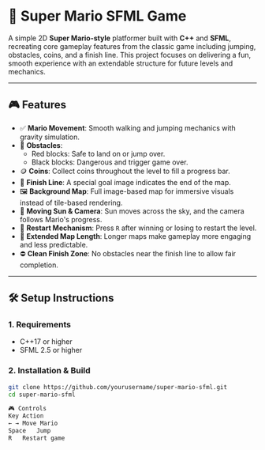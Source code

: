 # 🌟 Super Mario SFML Game

A simple 2D **Super Mario-style** platformer built with **C++** and **SFML**, recreating core gameplay features from the classic game including jumping, obstacles, coins, and a finish line. This project focuses on delivering a fun, smooth experience with an extendable structure for future levels and mechanics.

---

## 🎮 Features

- ✅ **Mario Movement**: Smooth walking and jumping mechanics with gravity simulation.
- 🧱 **Obstacles**:
  - Red blocks: Safe to land on or jump over.
  - Black blocks: Dangerous and trigger game over.
- 🪙 **Coins**: Collect coins throughout the level to fill a progress bar.
- 🏁 **Finish Line**: A special goal image indicates the end of the map.
- 🖼️ **Background Map**: Full image-based map for immersive visuals instead of tile-based rendering.
- 🌄 **Moving Sun & Camera**: Sun moves across the sky, and the camera follows Mario's progress.
- 🔁 **Restart Mechanism**: Press `R` after winning or losing to restart the level.
- 📏 **Extended Map Length**: Longer maps make gameplay more engaging and less predictable.
- ⛔ **Clean Finish Zone**: No obstacles near the finish line to allow fair completion.

---

## 🛠️ Setup Instructions

### 1. Requirements

- C++17 or higher
- SFML 2.5 or higher

### 2. Installation & Build

```bash
git clone https://github.com/yourusername/super-mario-sfml.git
cd super-mario-sfml

🎮 Controls
Key	Action
← →	Move Mario
Space	Jump
R	Restart game

